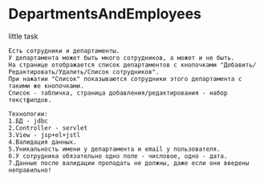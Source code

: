 # DepartmentsAndEmployees
little task

	Есть сотрудники и департаменты.
	У департамента может быть много сотрудников, а может и не быть.
	На странице отображается список департаментов с кнопочками "Добавить/Редактировать/Удалить/Список сотрудников".
	При нажатии "Список" показываются сотрудники этого департамента с такими же кнопочками.
	Список - табличка, страница добавления/редактирования - набор текстфилдов.

	Технологии:
	1.БД - jdbc
	2.Controller - servlet
	3.View - jsp+el+jstl
	4.Валидация данных.
	5.Уникальность имени у департамента и email у пользователя.
	6.У сотрудника обязательно одно поле - числовое, одно - дата.
	7.Данные после валидации пропадать не должны, даже если они введены неправильно!
